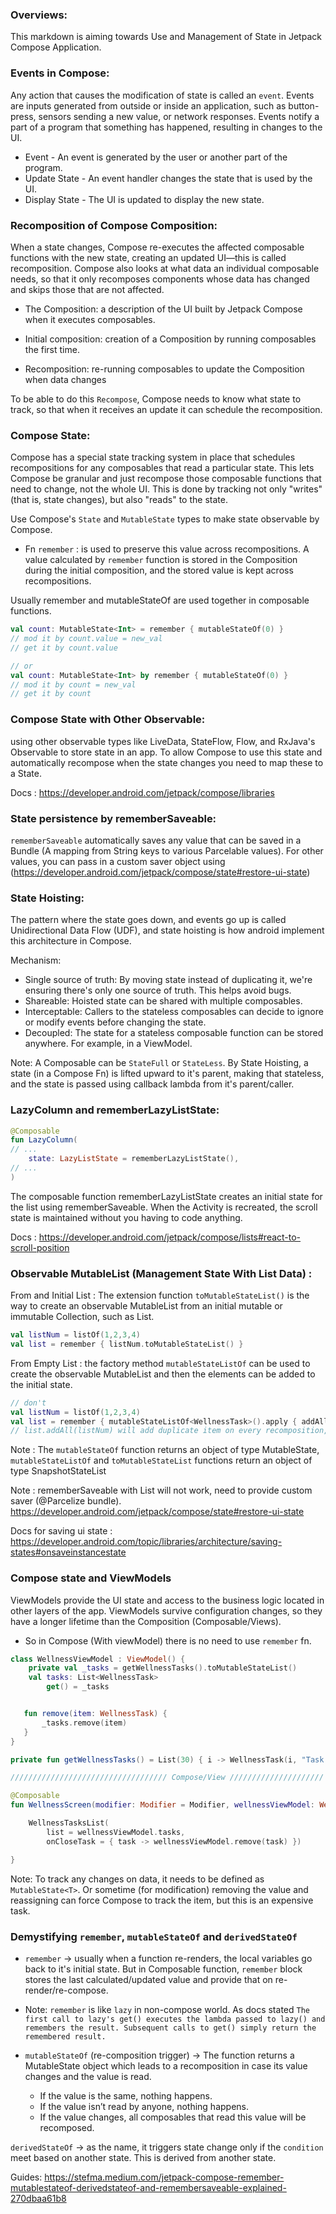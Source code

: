 ### Overviews:
This markdown is aiming towards Use and Management of State in Jetpack Compose Application.

### Events in Compose:
Any action that causes the modification of state is called an `event`. Events are inputs generated from outside or inside an application, such as button-press, sensors sending a new value, or network responses. 
Events notify a part of a program that something has happened, resulting in changes to the UI.

* Event - An event is generated by the user or another part of the program.
* Update State - An event handler changes the state that is used by the UI.
* Display State - The UI is updated to display the new state.

### Recomposition of Compose Composition:
When a state changes, Compose re-executes the affected composable functions with the new state, creating an updated UI—this is called recomposition. Compose also looks at what data an individual composable needs, so that it only recomposes components whose data has changed and skips those that are not affected.

* The Composition: a description of the UI built by Jetpack Compose when it executes composables.

* Initial composition: creation of a Composition by running composables the first time.

* Recomposition: re-running composables to update the Composition when data changes

To be able to do this `Recompose`, Compose needs to know what state to track, so that when it receives an update it can schedule the recomposition.

### Compose State:
Compose has a special state tracking system in place that schedules recompositions for any composables that read a particular state. This lets Compose be granular and just recompose those composable functions that need to change, not the whole UI. This is done by tracking not only "writes" (that is, state changes), but also "reads" to the state.

Use Compose's `State` and `MutableState` types to make state observable by Compose.

* Fn `remember` : is used to preserve this value across recompositions. A value calculated by `remember` function is stored in the Composition during the initial composition, and the stored value is kept across recompositions.

Usually remember and mutableStateOf are used together in composable functions.

```kotlin
val count: MutableState<Int> = remember { mutableStateOf(0) } 
// mod it by count.value = new_val
// get it by count.value

// or
val count: MutableState<Int> by remember { mutableStateOf(0) } 
// mod it by count = new_val
// get it by count
```

### Compose State with Other Observable:
using other observable types like LiveData, StateFlow, Flow, and RxJava's Observable to store state in an app. To allow Compose to use this state and automatically recompose when the state changes you need to map these to a State<T>.

Docs : https://developer.android.com/jetpack/compose/libraries
### State persistence by rememberSaveable:
`rememberSaveable` automatically saves any value that can be saved in a Bundle (A mapping from String keys to various Parcelable values). For other values, you can pass in a custom saver object using (https://developer.android.com/jetpack/compose/state#restore-ui-state)

### State Hoisting:
The pattern where the state goes down, and events go up is called Unidirectional Data Flow (UDF), and state hoisting is how android implement this architecture in Compose.

Mechanism:

* Single source of truth: By moving state instead of duplicating it, we're ensuring there's only one source of truth. This helps avoid bugs.
* Shareable: Hoisted state can be shared with multiple composables.
* Interceptable: Callers to the stateless composables can decide to ignore or modify events before changing the state.
* Decoupled: The state for a stateless composable function can be stored anywhere. For example, in a ViewModel.

Note: A Composable can be `StateFull` or `StateLess`. By State Hoisting, a state (in a Compose Fn) is lifted upward to it's parent, making that stateless, and the state is passed using callback lambda from it's parent/caller. 

### LazyColumn and rememberLazyListState:
```kotlin
@Composable
fun LazyColumn(
// ...
    state: LazyListState = rememberLazyListState(),
// ...
)
```

The composable function rememberLazyListState creates an initial state for the list using rememberSaveable. When the Activity is recreated, the scroll state is maintained without you having to code anything.

Docs : https://developer.android.com/jetpack/compose/lists#react-to-scroll-position

### Observable MutableList (Management State With List Data) :
From and Initial List : The extension function `toMutableStateList()` is the way to create an observable MutableList from an initial mutable or immutable Collection, such as List.
```kotlin
val listNum = listOf(1,2,3,4)
val list = remember { listNum.toMutableStateList() }
```

From Empty List : the factory method `mutableStateListOf` can be used to create the observable MutableList and then the elements can be added to the initial state.
```kotlin
// don't
val listNum = listOf(1,2,3,4)
val list = remember { mutableStateListOf<WellnessTask>().apply { addAll(listNum) } }
// list.addAll(listNum) will add duplicate item on every recomposition, so no addAll operation os state directly
```

Note : The `mutableStateOf` function returns an object of type MutableState<T>, `mutableStateListOf` and `toMutableStateList` functions return an object of type SnapshotStateList<T>

Note : rememberSaveable with List<CustomType> will not work, need to provide custom saver (@Parcelize bundle). https://developer.android.com/jetpack/compose/state#restore-ui-state


Docs for saving ui state : https://developer.android.com/topic/libraries/architecture/saving-states#onsaveinstancestate
### Compose state and ViewModels
ViewModels provide the UI state and access to the business logic located in other layers of the app. ViewModels survive configuration changes, so they have a longer lifetime than the Composition (Composable/Views).
* So in Compose (With viewModel) there is no need to use `remember` fn.

```kotlin
class WellnessViewModel : ViewModel() {
    private val _tasks = getWellnessTasks().toMutableStateList()
    val tasks: List<WellnessTask>
        get() = _tasks


   fun remove(item: WellnessTask) {
       _tasks.remove(item)
   }
}

private fun getWellnessTasks() = List(30) { i -> WellnessTask(i, "Task # $i") }

/////////////////////////////////// Compose/View /////////////////////

@Composable
fun WellnessScreen(modifier: Modifier = Modifier, wellnessViewModel: WellnessViewModel = viewModel()) {

    WellnessTasksList(
        list = wellnessViewModel.tasks,
        onCloseTask = { task -> wellnessViewModel.remove(task) })

}
```

Note: To track any changes on data, it needs to be defined as `MutableState<T>`. Or sometime (for modification) removing the value and reassigning can force Compose to track the item, but this is an expensive task.

### Demystifying `remember`, `mutableStateOf` and `derivedStateOf`
- `remember` -> usually when a function re-renders, the local variables go back to it's initial state. But in Composable function, `remember` block stores the last calculated/updated value and provide that on re-render/re-compose.

* Note: `remember` is like `lazy` in non-compose world. As docs stated `The first call to lazy's get() executes the lambda passed to lazy() and remembers the result. Subsequent calls to get() simply return the remembered result.`

- `mutableStateOf` (re-composition trigger) -> The function returns a MutableState object which leads to a recomposition in case its value changes and the value is read.

    - If the value is the same, nothing happens.
    - If the value isn’t read by anyone, nothing happens.
    - If the value changes, all composables that read this value will be recomposed.

`derivedStateOf` -> as the name, it triggers state change only if the `condition` meet based on another state. This is derived from another state.


Guides: https://stefma.medium.com/jetpack-compose-remember-mutablestateof-derivedstateof-and-remembersaveable-explained-270dbaa61b8